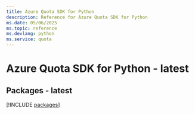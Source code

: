 ```yaml
---
title: Azure Quota SDK for Python
description: Reference for Azure Quota SDK for Python
ms.date: 05/06/2025
ms.topic: reference
ms.devlang: python
ms.service: quota
---
```

# Azure Quota SDK for Python - latest
## Packages - latest
[!INCLUDE [packages](quota-index.md)]